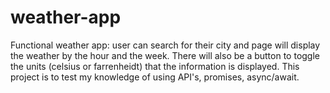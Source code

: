 # weather-app
Functional weather app: user can search for their city and page will display the weather by the hour and the week. There will also be a button to toggle the units (celsius or farrenheidt) that the information is displayed. This project is to test my knowledge of using API's, promises, async/await.
